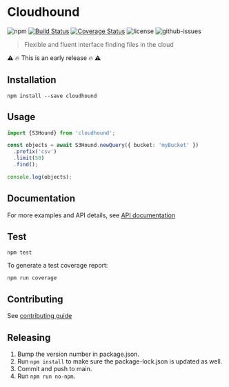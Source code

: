 # Cloudhound

![npm](https://img.shields.io/npm/v/cloudhound.svg)
[![Build Status](https://travis-ci.org/nspragg/cloudhound.svg)](https://travis-ci.org/nspragg/cloudhound) [![Coverage Status](https://coveralls.io/repos/github/nspragg/cloudhound/badge.svg?branch=master)](https://coveralls.io/github/nspragg/cloudhound?branch=master)
 ![license](https://img.shields.io/badge/license-MIT-blue.svg) 
![github-issues](https://img.shields.io/github/issues/nspragg/cloudhound.svg)

> Flexible and fluent interface finding files in the cloud

⚠️ 🔥  This is an early release 🔥 ⚠️

## Installation

```
npm install --save cloudhound
```

## Usage
```ts
import {S3Hound} from 'cloudhound';

const objects = await S3Hound.newQuery({ bucket: 'myBucket' })
  .prefix('csv')
  .limit(50)
  .find();

console.log(objects);
```
## Documentation
For more examples and API details, see [API documentation](https://nspragg.github.io/cloudhound/)

## Test

```
npm test
```

To generate a test coverage report:

```
npm run coverage
```
## Contributing

See [contributing guide](./CONTRIBUTING.md)

## Releasing

1. Bump the version number in package.json.
2. Run `npm install` to make sure the package-lock.json is updated as well.
3. Commit and push to main.
4. Run `npm run no-npm`.